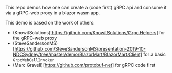 This repo demos how one can create a (code first) gRPC api and consume it via a gRPC-web proxy in a blazor wasm app.

This demo is based on the work of others:
- (KnowitSolutions)[https://github.com/KnowitSolutions/Grpc.Helpers] for the gRPC-web proxy
- (SteveSandersonMS)[https://github.com/SteveSandersonMS/presentation-2019-10-NDCSydney/tree/master/demo/BlazorMart/BlazorMart.Client] for a basic `GrpcWebCallInvoker`
- (Marc Gravell)[https://github.com/protobuf-net] for gRPC code first